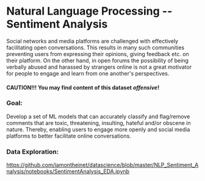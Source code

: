 # Natural Language Processing -- Sentiment Analysis

Social networks and media platforms are challenged with effectively facilitating open conversations. This results in many such communities preventing users from expressing their opinions, giving feedback etc. on their platform. On the other hand, in open forums the possibility of being verbally abused and harassed by strangers online is not a great motivator for people to engage and learn from one another's perspectives.

#### CAUTION!!! You may find content of this dataset *offensive*!

### Goal:

Develop a set of ML models that can accurately classify and flag/remove comments that are toxic, threatening, insulting, hateful and/or obscene in nature. Thereby, enabling users to engage more openly and social media platforms to better facilitate online conversations. 

### Data Exploration:

https://github.com/iamontheinet/datascience/blob/master/NLP_Sentiment_Analysis/notebooks/SentimentAnalysis_EDA.ipynb